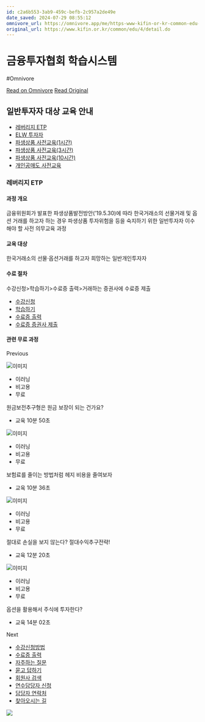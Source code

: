 ```yaml
---
id: c2a6b553-3ab9-459c-befb-2c957a2de49e
date_saved: 2024-07-29 08:55:12
omnivore_url: https://omnivore.app/me/https-www-kifin-or-kr-common-edu-4-detail-do-190fbc4eba0
original_url: https://www.kifin.or.kr/common/edu/4/detail.do
---
```


# 금융투자협회 학습시스템
#Omnivore
 
[Read on Omnivore](https://omnivore.app/me/https-www-kifin-or-kr-common-edu-4-detail-do-190fbc4eba0)
[Read Original](https://www.kifin.or.kr/common/edu/4/detail.do)
 
## 일반투자자 대상 교육 안내

* [레버리지 ETP](https://www.kifin.or.kr/common/edu/1/detail.do)
* [ELW 투자자](https://www.kifin.or.kr/common/edu/2/detail.do)
* [파생상품 사전교육(1시간)](https://www.kifin.or.kr/common/edu/3/detail.do)
* [파생상품 사전교육(3시간)](https://www.kifin.or.kr/common/edu/4/detail.do)
* [파생상품 사전교육(10시간)](https://www.kifin.or.kr/common/edu/5/detail.do)
* [개인공매도 사전교육](https://www.kifin.or.kr/common/edu/6/detail.do)

### 레버리지 ETP

#### 과정 개요

 금융위원회가 발표한 파생상품발전방안(’19.5.30)에 따라 한국거래소의 선물거래 및 옵션 거래를 하고자 하는 경우 파생상품 투자위험을 등을 숙지하기 위한 일반투자자 이수해야 할 사전 의무교육 과정

#### 교육 대상

한국거래소의 선물·옵션거래를 하고자 희망하는 일반개인투자자

#### 수료 절차

수강신청>학습하기>수료증 출력>거래하는 증권사에 수료증 제출

* [수강신청](#)
* [학습하기](#)
* [수료증 출력](#)
* [수료증 증권사 제출](#)

#### 관련 무료 과정

Previous

![이미지](https://proxy-prod.omnivore-image-cache.app/0x0,st9XUE9K9k53cM8WL-OpVUCKLEiedZM9ALrmqZ0jBo8A/https://img.youtube.com/vi/R8hPdcGn_2k/0.jpg)

* 이러닝
* 비고용
* 무료

원금보전추구형은 원금 보장이 되는 건가요?

* 교육 10분 50초

![이미지](https://proxy-prod.omnivore-image-cache.app/0x0,s_ykjVZpPF0TS2TA52PddDXw7YGPoLx0B0GqCs14V6zY/https://img.youtube.com/vi/WY3OtNLPHvU/0.jpg)

* 이러닝
* 비고용
* 무료

보험료를 줄이는 방법처럼 헤지 비용을 줄여보자

* 교육 10분 36초

![이미지](https://proxy-prod.omnivore-image-cache.app/0x0,slVJDIogwHXzHBB9MO4Fzs8twNhq2PT8NPR9oyaODCTk/https://img.youtube.com/vi/4hfZRKcrBHE/0.jpg)

* 이러닝
* 비고용
* 무료

절대로 손실을 보지 않는다? 절대수익추구전략!

* 교육 12분 20초

![이미지](https://proxy-prod.omnivore-image-cache.app/0x0,s_3gu-JFydudXZqm4viVxsftUOkRb-RAXqMSPF-2xi4I/https://img.youtube.com/vi/D-bfirprEFQ/0.jpg)

* 이러닝
* 비고용
* 무료

옵션을 활용해서 주식에 투자한다?

* 교육 14분 02초

Next

* [수강신청방법](# "수강신청방법")
* [수료증 출력](# "수료증 출력")
* [자주하는 질문](# "자주하는 질문")
* [묻고 답하기](# "묻고 답하기")
* [회원사 검색](# "회원사 검색")
* [연수담당자 신청](# "연수담당자 신청")
* [담당자 연락처](# "담당자 연락처")
* [찾아오시는 길](# "찾아오시는 길")

![](https://proxy-prod.omnivore-image-cache.app/0x0,saLI7cCGx7TChA76bBVkooG0FZfUhzRRf-bAe7lv0h8E/https://web.kifin.or.kr/images/front/bg_arr_quick.png) 